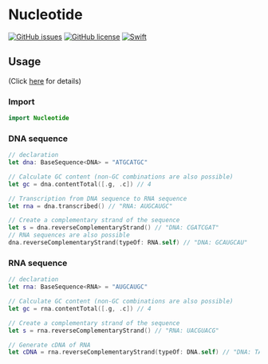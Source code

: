 # Nucleotide

[![GitHub issues](https://img.shields.io/github/issues/rrbox/Nucleotide-Swift)](https://github.com/rrbox/Nucleotide-Swift/issues)
[![GitHub license](https://img.shields.io/github/license/rrbox/Nucleotide-Swift)](https://github.com/rrbox/Nucleotide-Swift/blob/main/LICENCE)
[![Swift](https://github.com/rrbox/Nucleotide-Swift/actions/workflows/swift.yml/badge.svg?branch=develop)](https://github.com/rrbox/Nucleotide-Swift/actions/workflows/swift.yml)

## Usage

(Click [here](https://github.com/rrbox/Nucleotide-Swift/wiki) for details)

### Import

```swift
import Nucleotide
```

### DNA sequence

```swift
// declaration
let dna: BaseSequence<DNA> = "ATGCATGC"

// Calculate GC content (non-GC combinations are also possible)
let gc = dna.contentTotal([.g, .c]) // 4

// Transcription from DNA sequence to RNA sequence
let rna = dna.transcribed() // "RNA: AUGCAUGC"

// Create a complementary strand of the sequence
let s = dna.reverseComplementaryStrand() // "DNA: CGATCGAT"
// RNA sequences are also possible
dna.reverseComplementaryStrand(typeOf: RNA.self) // "DNA: GCAUGCAU"
```

### RNA sequence

```swift
// declaration
let rna: BaseSequence<RNA> = "AUGCAUGC"

// Calculate GC content (non-GC combinations are also possible)
let gc = rna.contentTotal([.g, .c]) // 4

// Create a complementary strand of the sequence
let s = rna.reverseComplementaryStrand() // "RNA: UACGUACG"

// Generate cDNA of RNA
let cDNA = rna.reverseComplementaryStrand(typeOf: DNA.self) // "DNA: TACGTACG"
```
